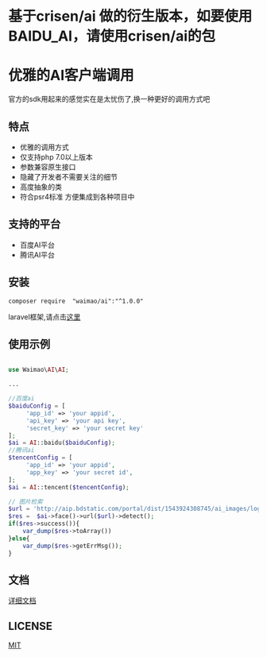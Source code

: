 # 基于crisen/ai 做的衍生版本，如要使用BAIDU_AI，请使用crisen/ai的包

# 优雅的AI客户端调用

官方的sdk用起来的感觉实在是太忧伤了,换一种更好的调用方式吧

## 特点

- 优雅的调用方式
- 仅支持php 7.0以上版本
- 参数兼容原生接口
- 隐藏了开发者不需要关注的细节
- 高度抽象的类
- 符合psr4标准 方便集成到各种项目中

## 支持的平台

- 百度AI平台
- 腾讯AI平台

## 安装

~~~
composer require  "waimao/ai":"^1.0.0"
~~~

laravel框架,请点击[这里](https://github.com/reddrake/laravel-ai)

## 使用示例

~~~php

use Waimao\AI\AI;

...

//百度ai
$baiduConfig = [
     'app_id' => 'your appid',
     'api_key' => 'your api key',
     'secret_key' => 'your secret key'
];
$ai = AI::baidu($baiduConfig);
//腾讯ai
$tencentConfig = [
     'app_id' => 'your appid',
     'app_key' => 'your secret id',
];
$ai = AI::tencent($tencentConfig);

// 图片检索
$url = 'http://aip.bdstatic.com/portal/dist/1543924308745/ai_images/logo.png';
$res = 	$ai->face()->url($url)->detect();
if($res->success()){
    var_dump($res->toArray())
}else{
    var_dump($res->getErrMsg());
}
~~~

## 文档

[详细文档](https://doc.crisen.org/ai)

## LICENSE

[MIT](LICENSE)

